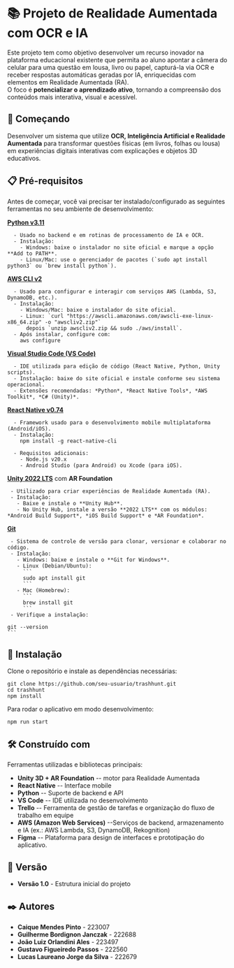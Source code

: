 # 📚 Projeto de Realidade Aumentada com OCR e IA

Este projeto tem como objetivo desenvolver um recurso inovador na plataforma educacional existente que permita ao aluno apontar a câmera do celular para uma questão em lousa, livro ou papel, capturá-la via OCR e receber respostas automáticas geradas por IA, enriquecidas com elementos em Realidade Aumentada (RA).  
O foco é **potencializar o aprendizado ativo**, tornando a compreensão dos conteúdos mais interativa, visual e acessível.  


## 🚀 Começando

Desenvolver um sistema que utilize **OCR, Inteligência Artificial e Realidade Aumentada** para transformar questões físicas (em livros, folhas ou lousa) em experiências digitais interativas com explicações e objetos 3D educativos.


## 📋 Pré-requisitos

Antes de começar, você vai precisar ter instalado/configurado as seguintes ferramentas no seu ambiente de desenvolvimento:  


**[Python v3.11](https://www.python.org/downloads/)**  
```
  - Usado no backend e em rotinas de processamento de IA e OCR.  
  - Instalação:  
    - Windows: baixe o instalador no site oficial e marque a opção **Add to PATH**.  
    - Linux/Mac: use o gerenciador de pacotes (`sudo apt install python3` ou `brew install python`).  
```

**[AWS CLI v2](https://docs.aws.amazon.com/cli/)**  
```
  - Usado para configurar e interagir com serviços AWS (Lambda, S3, DynamoDB, etc.).  
  - Instalação:  
    - Windows/Mac: baixe o instalador do site oficial.  
    - Linux: `curl "https://awscli.amazonaws.com/awscli-exe-linux-x86_64.zip" -o "awscliv2.zip"`  
      depois `unzip awscliv2.zip && sudo ./aws/install`.  
  - Após instalar, configure com:  
    aws configure
```

**[Visual Studio Code (VS Code)](https://code.visualstudio.com/)**  
```
  - IDE utilizada para edição de código (React Native, Python, Unity scripts).  
  - Instalação: baixe do site oficial e instale conforme seu sistema operacional.  
  - Extensões recomendadas: *Python*, *React Native Tools*, *AWS Toolkit*, *C# (Unity)*.
```  

**[React Native v0.74](https://reactnative.dev/docs/environment-setup)**  
```
  - Framework usado para o desenvolvimento mobile multiplataforma (Android/iOS).  
  - Instalação:  
    npm install -g react-native-cli

  - Requisitos adicionais:  
    - Node.js v20.x  
    - Android Studio (para Android) ou Xcode (para iOS).  
```

 **[Unity 2022 LTS](https://unity.com/releases/editor/whats-new/2022-lts)** com **AR Foundation**  
 ```
  - Utilizado para criar experiências de Realidade Aumentada (RA).  
  - Instalação:  
    - Baixe e instale o **Unity Hub**.  
    - No Unity Hub, instale a versão **2022 LTS** com os módulos: *Android Build Support*, *iOS Build Support* e *AR Foundation*.  
```
 **[Git](https://git-scm.com/)**  
 ```
  - Sistema de controle de versão para clonar, versionar e colaborar no código.  
  - Instalação:  
    - Windows: baixe e instale o **Git for Windows**.  
    - Linux (Debian/Ubuntu):  
      ```
      sudo apt install git
      ```  
    - Mac (Homebrew):  
      ```
      brew install git
      ```  
  - Verifique a instalação:
```
    git --version
    ```


## 🔧 Instalação

Clone o repositório e instale as dependências necessárias:

```
git clone https://github.com/seu-usuario/trashhunt.git
cd trashhunt
npm install
```

Para rodar o aplicativo em modo desenvolvimento:

```
npm run start
```


## 🛠️ Construído com

Ferramentas utilizadas e bibliotecas principais:

-   **Unity 3D + AR Foundation** -- motor para Realidade Aumentada
-   **React Native** -- Interface mobile
-   **Python** -- Suporte de backend e API
-   **VS Code** -- IDE utilizada no desenvolvimento
-   **Trello** -- Ferramenta de gestão de tarefas e organização do fluxo de trabalho em equipe
-   **AWS (Amazon Web Services)** --Serviços de backend, armazenamento e IA (ex.: AWS Lambda, S3, DynamoDB, Rekognition)
-   **Figma** -- Plataforma para design de interfaces e prototipação do aplicativo.  

## 📌 Versão

-   **Versão 1.0** - Estrutura inicial do projeto

## ✒️ Autores

-   **Caique Mendes Pinto** - 223007
-   **Guilherme Bordignon Janczak** - 222688
-   **João Luiz Orlandini Ales** - 223497
-   **Gustavo Figueiredo Passos** - 222560
-   **Lucas Laureano Jorge da Silva** - 222679
